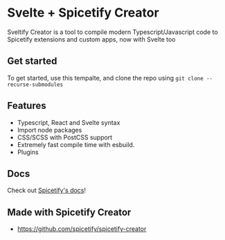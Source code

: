 # Svelte + Spicetify Creator

Sveltify Creator is a tool to compile modern Typescript/Javascript code to Spicetify extensions and custom apps, now with Svelte too

## Get started
To get started, use this tempalte, and clone the repo using  `git clone --recurse-submodules`

## Features
- Typescript, React and Svelte syntax
- Import node packages
- CSS/SCSS with PostCSS support
- Extremely fast compile time with esbuild.
- Plugins

## Docs
Check out [Spicetify's docs](https://spicetify.app/docs/development/spicetify-creator/the-basics)!

## Made with Spicetify Creator
- https://github.com/spicetify/spicetify-creator

